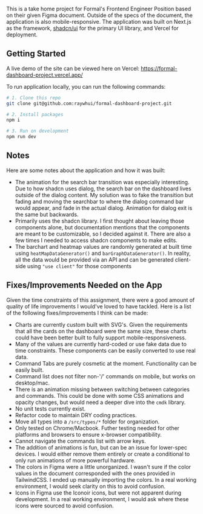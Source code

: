This is a take home project for Formal's Frontend Engineer Position based on their given Figma document. Outside of the specs of the document, the application is also mobile-responsive. The application was built on Next.js as the framework, [shadcn/ui](https://ui.shadcn.com/) for the primary UI library, and Vercel for deployment.

## Getting Started

A live demo of the site can be viewed here on Vercel: https://formal-dashboard-project.vercel.app/

To run application locally, you can run the following commands:

```bash
# 1. Clone this repo
git clone git@github.com:raywhui/formal-dashboard-project.git

# 2. Install packages
npm i

# 3. Run on development
npm run dev
```

## Notes

Here are some notes about the application and how it was built:

- The animation for the search bar transition was especially interesting. Due to how shadcn uses dialog, the search bar on the dashboard lives outside of the dialog content. My solution was to fake the transition but fading and moving the searchbar to where the dialog command bar would appear, and fade in the actual dialog. Animation for dialog exit is the same but backwards.
- Primarily uses the shadcn library. I first thought about leaving those components alone, but documentation mentions that the components are meant to be customizable, so I decided against it. There are also a few times I needed to access shadcn components to make edits.
- The barchart and heatmap values are randomly generated at built time using `heatMapDataGenerator()` and `barGraphDataGenerator()`. In reality, all the data would be provided via an API and can be generated client-side using `"use client"` for those components

## Fixes/Improvements Needed on the App

Given the time constraints of this assignment, there were a good amount of quality of life improvements I would've loved to have tackled. Here is a list of the following fixes/improvements I think can be made:

- Charts are currently custom built with SVG's. Given the requirements that all the cards on the dashboard were the same size, these charts could have been better built to fully support mobile-responsiveness.
- Many of the values are currently hard-coded or use fake data due to time constraints. These components can be easily converted to use real data.
- Command Tabs are purely cosmetic at the moment. Functionality can be easily built.
- Command list does not filter non-'/' commands on mobile, but works on desktop/mac.
- There is an animation missing between switching between categories and commands. This could be done with some CSS animations and opacity changes, but would need a deeper dive into the `cmdk` library.
- No unit tests currently exist.
- Refactor code to maintain DRY coding practices.
- Move all types into a `/src/types/*` folder for organization.
- Only tested on Chrome/Macbook. Futher testing needed for other platforms and browsers to ensure x-browser compatibility.
- Cannot navigate the commands list with arrow keys.
- The addition of animations is fun, but can be an issue for lower-spec devices. I would either remove them entirely or create a conditional to only run animations of more powerful hardware.
- The colors in Figma were a little unorganized. I wasn't sure if the color values in the document corresponded with the ones provided in TailwindCSS. I ended up manually importing the colors. In a real working environment, I would seek clarity on this to avoid confusion.
- Icons in Figma use the Iconoir icons, but were not apparent during development. In a real working environment, I would ask where these icons were sourced to avoid confusion.
